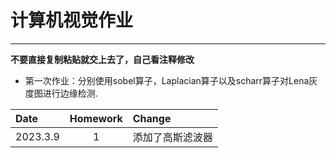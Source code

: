 # 计算机视觉作业
---------------
**不要直接复制粘贴就交上去了，自己看注释修改**
- 第一次作业：分别使用sobel算子，Laplacian算子以及scharr算子对Lena灰度图进行边缘检测.
  
| Date | Homework | Change |
| :---- | :-----: | :---- |
| 2023.3.9 | 1 | 添加了高斯滤波器
